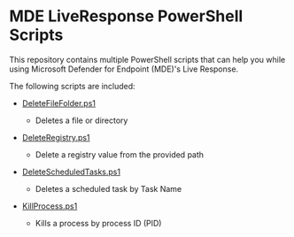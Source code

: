 # MDE LiveResponse PowerShell Scripts

This repository contains multiple PowerShell scripts that can help you while using Microsoft Defender for Endpoint (MDE)'s Live Response.

The following scripts are included:

+ [DeleteFileFolder.ps1](DeleteFileFolder.ps1)
    
    + Deletes a file or directory

+ [DeleteRegistry.ps1](DeleteRegistry.ps1)

    + Delete a registry value from the provided path

+ [DeleteScheduledTasks.ps1](DeleteScheduledTasks.ps1)

    + Deletes a scheduled task by Task Name

+ [KillProcess.ps1](KillProcess.ps1)

    + Kills a process by process ID (PID)

